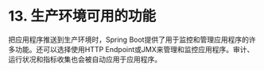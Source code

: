 # 13. 生产环境可用的功能

把应用程序推送到生产环境时，Spring Boot提供了用于监控和管理应用程序的许多功能。还可以选择使用HTTP Endpoint或JMX来管理和监控应用程序。审计、运行状况和指标收集也会被自动应用于应用程序。
